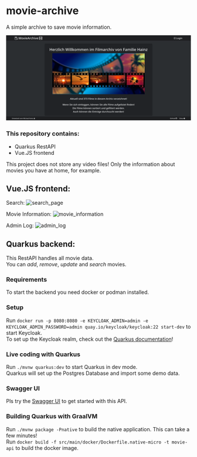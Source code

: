 # movie-archive

A simple archive to save movie information.

![start_page](./assets/Screenshot%202023-07-19%20at%2011-05-25%20MovieArchive%20Home.png)

### This repository contains:
- Quarkus RestAPI
- Vue.JS frontend

This project does not store any video files! Only the information about movies you have at home, for example.

## Vue.JS frontend:
Search:
![search_page](./assets/Screenshot%202025-07-31%20at%2011-50-05%20MovieArchive%20Suche.avif)

Movie Information:
![movie_information](./assets/Screenshot%202025-07-31%20at%2011-55-31%20MovieArchive%20Suche.avif)

Admin Log:
![admin_log](./assets/Screenshot%202024-04-01%20at%2008-06-32%20MovieArchive%20Auditlog.avif)

## Quarkus backend:
This RestAPI handles all movie data.  
You can _add_, _remove_, _update_ and _search_ movies.

### Requirements

To start the backend you need docker or podman installed.

### Setup

Run `docker run -p 8080:8080 -e KEYCLOAK_ADMIN=admin -e KEYCLOAK_ADMIN_PASSWORD=admin quay.io/keycloak/keycloak:22 start-dev`
to start Keycloak.  
To set up the Keycloak realm, check out
the [Quarkus documentation](https://quarkus.io/guides/security-keycloak-authorization#starting-and-configuring-the-keycloak-server)!

### Live coding with Quarkus

Run `./mvnw quarkus:dev` to start Quarkus in dev mode.   
Quarkus will set up the Postgres Database and import some demo data.

### Swagger UI

Pls try the [Swagger UI](http://localhost:8080/q/swagger-ui/) to get started with this API.

### Building Quarkus with GraalVM

Run `./mvnw package -Pnative` to build the native application. This can take a few minutes!  
Run `docker build -f src/main/docker/Dockerfile.native-micro -t movie-api` to build the docker image.